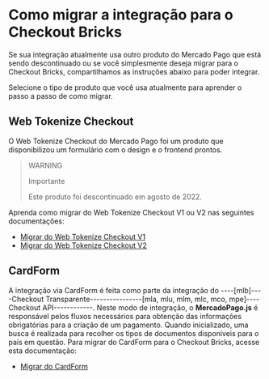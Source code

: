 # Como migrar a integração para o Checkout Bricks

Se sua integração atualmente usa outro produto do Mercado Pago que está sendo descontinuado ou se você simplesmente deseja migrar para o Checkout Bricks, compartilhamos as instruções abaixo para poder integrar.

Selecione o tipo de produto que você usa atualmente para aprender o passo a passo de como migrar.

## Web Tokenize Checkout

O Web Tokenize Checkout do Mercado Pago foi um produto que disponibilizou um formulário com o design e o frontend prontos.

> WARNING
>
> Importante
>
> Este produto foi descontinuado em agosto de 2022.

Aprenda como migrar do Web Tokenize Checkout V1 ou V2 nas seguintes documentações:

- [Migrar do Web Tokenize Checkout V1](/developers/en/docs/checkout-bricks/how-tos/how-to-migrate/web-tokenize-checkout-v1/clientside)
- [Migrar do Web Tokenize Checkout V2](/developers/en/docs/checkout-bricks/how-tos/how-to-migrate/web-tokenize-checkout-v2/clientside)

## CardForm

A integração via CardForm é feita como parte da integração do ----[mlb]----Checkout Transparente----------------[mla, mlu, mlm, mlc, mco, mpe]----Checkout API------------. Neste modo de integração, o **MercadoPago.js** é responsável pelos fluxos necessários para obtenção das informações obrigatórias para a criação de um pagamento. Quando inicializado, uma busca é realizada para recolher os tipos de documentos disponíveis para o país em questão.
Para migrar do CardForm para o Checkout Bricks, acesse esta documentação:

- [Migrar do CardForm](/developers/en/docs/checkout-bricks/how-tos/how-to-migrate/cardform/clientside)